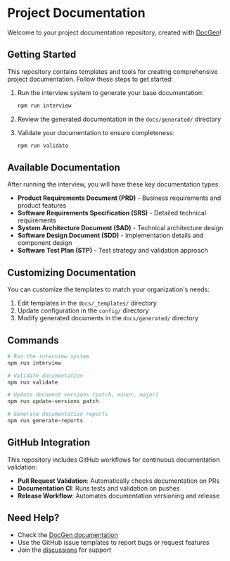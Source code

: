# Project Documentation

Welcome to your project documentation repository, created with [DocGen](https://github.com/yourusername/DocGen)!

## Getting Started

This repository contains templates and tools for creating comprehensive project documentation. Follow these steps to get started:

1. Run the interview system to generate your base documentation:
   ```bash
   npm run interview
   ```

2. Review the generated documentation in the `docs/generated/` directory

3. Validate your documentation to ensure completeness:
   ```bash
   npm run validate
   ```

## Available Documentation

After running the interview, you will have these key documentation types:

- **Product Requirements Document (PRD)** - Business requirements and product features
- **Software Requirements Specification (SRS)** - Detailed technical requirements
- **System Architecture Document (SAD)** - Technical architecture design
- **Software Design Document (SDD)** - Implementation details and component design
- **Software Test Plan (STP)** - Test strategy and validation approach

## Customizing Documentation

You can customize the templates to match your organization's needs:

1. Edit templates in the `docs/_templates/` directory
2. Update configuration in the `config/` directory 
3. Modify generated documents in the `docs/generated/` directory

## Commands

```bash
# Run the interview system
npm run interview

# Validate documentation
npm run validate

# Update document versions (patch, minor, major)
npm run update-versions patch

# Generate documentation reports
npm run generate-reports
```

## GitHub Integration

This repository includes GitHub workflows for continuous documentation validation:

- **Pull Request Validation**: Automatically checks documentation on PRs
- **Documentation CI**: Runs tests and validation on pushes
- **Release Workflow**: Automates documentation versioning and release

## Need Help?

- Check the [DocGen documentation](https://github.com/yourusername/DocGen#readme)
- Use the GitHub issue templates to report bugs or request features
- Join the [discussions](https://github.com/yourusername/DocGen/discussions) for support
